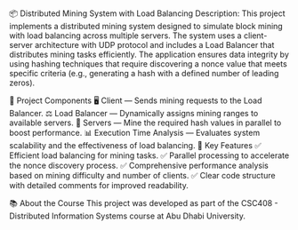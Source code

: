 📦 Distributed Mining System with Load Balancing
Description:
This project implements a distributed mining system designed to simulate block mining with load balancing across multiple servers. The system uses a client-server architecture with UDP protocol and includes a Load Balancer that distributes mining tasks efficiently. The application ensures data integrity by using hashing techniques that require discovering a nonce value that meets specific criteria (e.g., generating a hash with a defined number of leading zeros).

🚀 Project Components
🖥️ Client — Sends mining requests to the Load Balancer.
⚖️ Load Balancer — Dynamically assigns mining ranges to available servers.
🔎 Servers — Mine the required hash values in parallel to boost performance.
📊 Execution Time Analysis — Evaluates system scalability and the effectiveness of load balancing.
🔑 Key Features
✅ Efficient load balancing for mining tasks.
✅ Parallel processing to accelerate the nonce discovery process.
✅ Comprehensive performance analysis based on mining difficulty and number of clients.
✅ Clear code structure with detailed comments for improved readability.

📚 About the Course
This project was developed as part of the CSC408 - Distributed Information Systems course at Abu Dhabi University.

